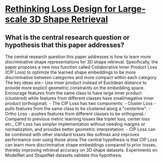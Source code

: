 # [Rethinking Loss Design for Large-scale 3D Shape Retrieval](https://arxiv.org/abs/1906.0546)

## What is the central research question or hypothesis that this paper addresses?

The central research question this paper addresses is how to learn more discriminative shape representations for 3D shape retrieval. Specifically, the paper proposes a new loss function called Collaborative Inner Product Loss (CIP Loss) to optimize the learned shape embeddings to be more discriminative between categories and more compact within each category. The key ideas are:- Use inner product instead of Euclidean distance to provide more explicit geometric constraints on the embedding space. Encourage features from the same class to have large inner product (clustered) while features from different classes have small/negative inner product (orthogonal). - The CIP Loss has two components:  - Cluster Loss - pulls features from the same class to be clustered along a "centerline".  - Ortho Loss - pushes features from different classes to be orthogonal.- Compared to previous metric learning losses like triplet loss, center loss etc., CIP Loss has simpler implementation without needing margins or normalization, and provides better geometric interpretation. - CIP Loss can be combined with other standard losses like softmax and improves performance over using those alone.The central hypothesis is that CIP Loss can learn more discriminative shape embeddings compared to prior losses, thereby improving retrieval accuracy on 3D shape datasets. Experiments on ModelNet and ShapeNet datasets validate this hypothesis.
